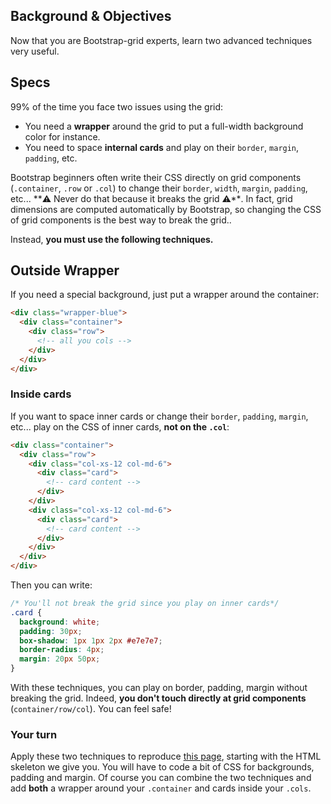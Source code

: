 ## Background & Objectives

Now that you are Bootstrap-grid experts, learn two advanced techniques very useful.

## Specs

99% of the time you face two issues using the grid:

- You need a **wrapper** around the grid to put a full-width background color for instance.
- You need to space **internal cards** and play on their `border`, `margin`, `padding`, etc.

Bootstrap beginners often write their CSS directly on grid components (`.container`, `.row` or `.col`) to change their `border`, `width`, `margin`, `padding`, etc... **⚠️ Never do that because it breaks the grid ⚠**️. In fact, grid dimensions are computed automatically by Bootstrap, so changing the CSS of grid components is the best way to break the grid..

Instead, **you must use the following techniques.**

## Outside Wrapper

 If you need a special background, just put a wrapper around the container:

```html
<div class="wrapper-blue">
  <div class="container">
    <div class="row">
      <!-- all you cols -->
    </div>
  </div>
</div>
```

### Inside cards

If you want to space inner cards or change their `border`, `padding`, `margin`, etc... play on the CSS of inner cards, **not on the `.col`**:

```html
<div class="container">
  <div class="row">
    <div class="col-xs-12 col-md-6">
      <div class="card">
        <!-- card content -->
      </div>
    </div>
    <div class="col-xs-12 col-md-6">
      <div class="card">
        <!-- card content -->
      </div>
    </div>
  </div>
</div>
```

Then you can write:

```css
/* You'll not break the grid since you play on inner cards*/
.card {
  background: white;
  padding: 30px;
  box-shadow: 1px 1px 2px #e7e7e7;
  border-radius: 4px;
  margin: 20px 50px;
}
```

With these techniques, you can play on border, padding, margin without breaking the grid. Indeed, **you don't touch directly at grid components** (`container/row/col`). You can feel safe!

### Your turn

Apply these two techniques to reproduce [this page](http://lewagon.github.io/bootstrap-challenges/02-Advanced-Bootstrap-grid/), starting with the HTML skeleton we give you. You will have to code a bit of CSS for backgrounds, padding and margin. Of course you can combine the two techniques and add **both** a wrapper around your `.container` and cards inside your `.cols`.
